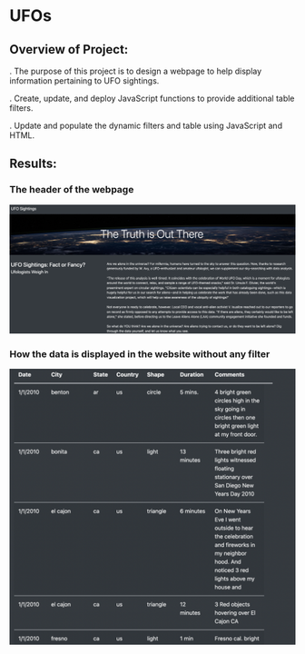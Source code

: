 # UFOs

## Overview of Project: 

 . The purpose of this project is to design a webpage to help display information pertaining to UFO sightings. 
 
 . Create, update, and deploy JavaScript functions to provide additional table filters.
  
 . Update and populate the dynamic filters and table using JavaScript and HTML.
 
 ## Results: 
 
 ### The header of the webpage 
 
 ![head-pic](https://github.com/TahaniSury/UFOs/blob/main/static/images/head-pic.png)
 
 ### How the data is displayed in the website without any filter 
    
 ![data-table](https://github.com/TahaniSury/UFOs/blob/main/static/images/data-table.png)
 
